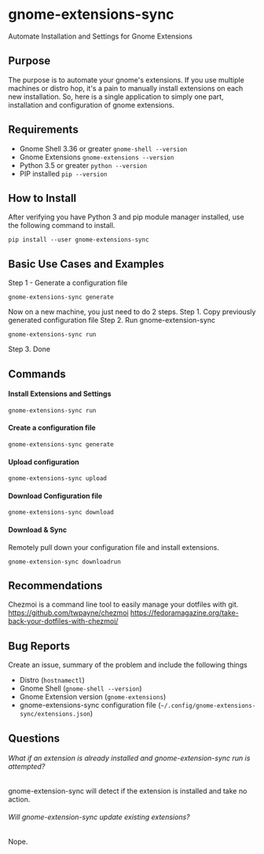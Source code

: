# gnome-extensions-sync
Automate Installation and Settings for Gnome Extensions

## Purpose

The purpose is to automate your gnome's extensions. If you use multiple machines or distro hop, it's a pain to manually install extensions on each new installation. So, here is a single application to simply one part, installation and configuration of gnome extensions.

## Requirements

* Gnome Shell 3.36 or greater ```gnome-shell --version```
* Gnome Extensions ```gnome-extensions --version```
* Python 3.5 or greater ```python --version```
* PIP installed ```pip --version```

## How to Install

After verifying you have Python 3 and pip module manager installed, use the following command to install.
```
pip install --user gnome-extensions-sync
```

## Basic Use Cases and Examples

Step 1 - Generate a configuration file
```
gnome-extensions-sync generate
```


Now on a new machine, you just need to do 2 steps.
Step 1. Copy previously generated configuration file
Step 2. Run gnome-extension-sync

```
gnome-extensions-sync run
```

Step 3. Done



## Commands

#### Install Extensions and Settings
```
gnome-extensions-sync run
```

#### Create a configuration file
```
gnome-extensions-sync generate
```

#### Upload configuration
```
gnome-extensions-sync upload
```

#### Download Configuration file
```
gnome-extensions-sync download
```

#### Download & Sync
Remotely pull down your configuration file and install extensions.
```
gnome-extension-sync downloadrun
```

## Recommendations

Chezmoi is a command line tool to easily manage your dotfiles with git.
https://github.com/twpayne/chezmoi
https://fedoramagazine.org/take-back-your-dotfiles-with-chezmoi/

## Bug Reports

Create an issue, summary of the problem and include the following things
* Distro (`hostnamectl`)
* Gnome Shell (`gnome-shell --version`)
* Gnome Extension version (`gnome-extensions`)
* gnome-extensions-sync configuration file (`~/.config/gnome-extensions-sync/extensions.json`)

## Questions

###### What if an extension is already installed and gnome-extension-sync run is attempted?
gnome-extension-sync will detect if the extension is installed and take no action.

###### Will gnome-extension-sync update existing extensions?
Nope.


